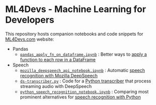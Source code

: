# ML4Devs - Machine Learning for Developers

This repository hosts companion notebooks and code snippets for [ML4Devs.com](https://www.ml4devs.com) website:

- Pandas
  - [`pandas_apply_fn_on_dataframe.ipynb`](pandas/pandas_apply_fn_on_dataframe.ipynb) : Better ways to [apply a function to each row in a DataFrame](https://www.ml4devs.com/articles/pandas-dataframe-apply-function-iterate-over-rows/)
- Speech
  - [`mozilla_deepspeech_api_notebook.ipynb`](speech/asr/deepspeech/mozilla_deepspeech_api_notebook.ipynb) : Automatic [speech recognition with Mozilla DeepSpeech](https://www.ml4devs.com/articles/how-to-build-python-transcriber-using-mozilla-deepspeech/)
  - [`ds-transcriber.py`](speech/asr/deepspeech/ds-transcriber.py) : Code for a [Python transcriber](https://www.ml4devs.com/articles/how-to-build-python-transcriber-using-mozilla-deepspeech/) that process streaming audio with DeepSpeech
  - [`python_speech_recognition_notebook.ipynb`](speech/asr/python_speech_recognition_notebook.ipynb) : Comparing most prominent alternatives for [speech recognition with Python](https://www.ml4devs.com/articles/speech-recognition-with-python/)
